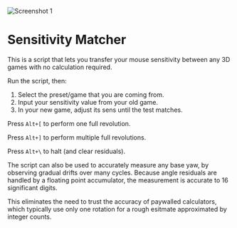 ![Screenshot 1](https://i.redd.it/z0avmc2lsfe11.png)

# Sensitivity Matcher

This is a script that lets you transfer your mouse sensitivity between any 3D games with no calculation required.

Run the script, then:

1) Select the preset/game that you are coming from.
2) Input your sensitivity value from your old game.
3) In your new game, adjust its sens until the test matches.

Press `Alt+[` to perform one full revolution.

Press `Alt+]` to perform multiple full revolutions.

Press `Alt+\` to halt (and clear residuals).

The script can also be used to accurately measure any base yaw, by observing gradual drifts over many cycles. Because angle residuals are handled by a floating point accumulator, the measurement is accurate to 16 significant digits.

This eliminates the need to trust the accuracy of paywalled calculators, which typically use only one rotation for a rough esitmate approximated by integer counts.
